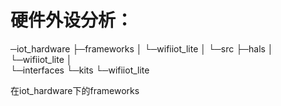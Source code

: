 # 硬件外设分析：


─iot_hardware
	├─frameworks
	│  └─wifiiot_lite
	│      └─src
	├─hals
	│  └─wifiiot_lite
	│      
	└─interfaces
		└─kits
			└─wifiiot_lite
	

在iot_hardware下的frameworks

